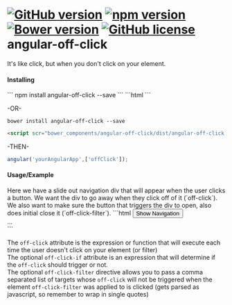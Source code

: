 [![GitHub version](https://badge.fury.io/gh/TheSharpieOne%2Fangular-off-click.svg)](https://badge.fury.io/gh/TheSharpieOne%2Fangular-off-click) [![npm version](https://badge.fury.io/js/angular-off-click.svg)](https://badge.fury.io/js/angular-off-click) [![Bower version](https://badge.fury.io/bo/angular-off-click.svg)](https://badge.fury.io/bo/angular-off-click) [![GitHub license](https://img.shields.io/badge/license-MIT-blue.svg)](https://raw.githubusercontent.com/TheSharpieOne/angular-off-click/master/LICENSE.md)
angular-off-click
=================

It's like click, but when you don't click on your element.

<h4>Installing</h4>
```
npm install angular-off-click --save
```
```html
<script scr="node_modules/angular-off-click/dist/angular-off-click.js"></script>
```

-OR-
```
bower install angular-off-click --save
```
```html
<script scr="bower_components/angular-off-click/dist/angular-off-click.js"></script>
```

-THEN-
```javascript
angular('yourAngularApp',['offClick']);
```

<h4>Usage/Example</h4>
Here we have a slide out navigation div that will appear when the user clicks a button. We want the div to go away when they click off of it (`off-click`).  We also want to make sure the button that triggers the div to open, also does initial close it (`off-click-filter`).
```html
<button id="nav-toggle" off-click-filter="'#slide-out-nav'" ng-click="showNav = !showNav">Show Navigation</button>
<div id="slide-out-nav" ng-show="showNav" off-click="showNav = false" off-click-if="showNav">
    ...
</div>
```

The `off-click` attribute is the expression or function that will execute each time the user doesn't click on your element (or filter)<br />
The optional `off-click-if` attribute is an expression that will determine if the `off-click` should trigger or not.<br/>
The optional `off-click-filter` directive allows you to pass a comma separated list of targets whose `off-click` will not be triggered when the element `off-click-filter` was applied to is clicked (gets parsed as javascript, so remember to wrap in single quotes)
